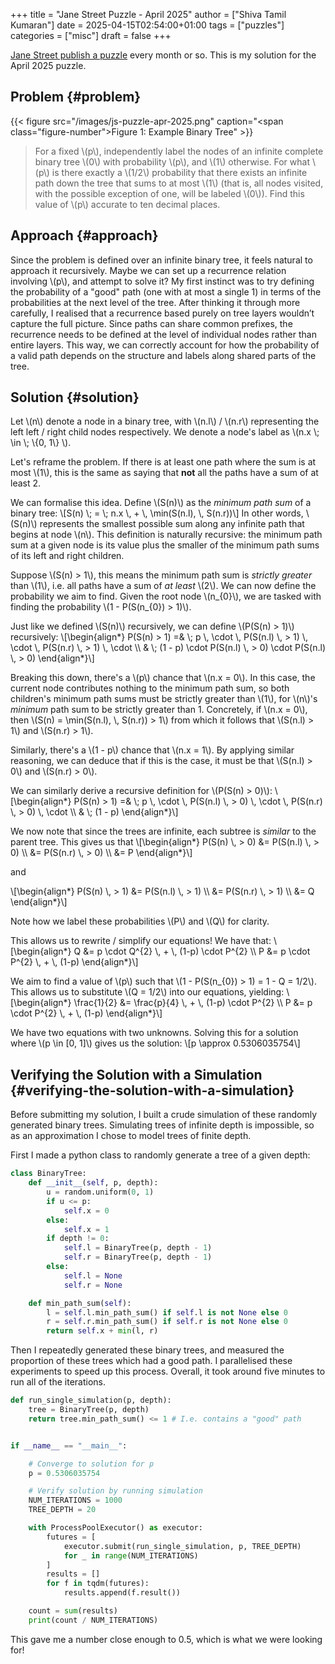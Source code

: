 +++
title = "Jane Street Puzzle - April 2025"
author = ["Shiva Tamil Kumaran"]
date = 2025-04-15T02:54:00+01:00
tags = ["puzzles"]
categories = ["misc"]
draft = false
+++

[Jane Street publish a puzzle](https://www.janestreet.com/puzzles/) every month or so.
This is my solution for the April 2025 puzzle.


## Problem {#problem}

<a id="figure--example-binary-tree"></a>

{{< figure src="/images/js-puzzle-apr-2025.png" caption="<span class=\"figure-number\">Figure 1: </span>Example Binary Tree" >}}

> For a fixed \\(p\\), independently label the nodes of an infinite complete binary tree \\(0\\) with probability \\(p\\), and \\(1\\) otherwise.
> For what \\(p\\) is there exactly a \\(1/2\\) probability that there exists an infinite path down the tree that sums to at most \\(1\\)
> (that is, all nodes visited, with the possible exception of one, will be labeled \\(0\\)).
> Find this value of \\(p\\) accurate to ten decimal places.


## Approach {#approach}

Since the problem is defined over an infinite binary tree, it feels natural to approach it recursively.
Maybe we can set up a recurrence relation involving \\(p\\), and attempt to solve it?
My first instinct was to try defining the probability of a "good" path (one with at most a single 1) in terms of the probabilities at the next level of the tree.
After thinking it through more carefully, I realised that a recurrence based purely on tree layers wouldn’t capture the full picture.
Since paths can share common prefixes, the recurrence needs to be defined at the level of individual nodes rather than entire layers.
This way, we can correctly account for how the probability of a valid path depends on the structure and labels along shared parts of the tree.


## Solution {#solution}

Let \\(n\\) denote a node in a binary tree, with \\(n.l\\) / \\(n.r\\) representing the left left / right child nodes respectively.
We denote a node's label as \\(n.x \\; \in \\; \\{0, 1\\} \\).

Let's reframe the problem. If there is at least one path where the sum is at most \\(1\\),
this is the same as saying that **not** all the paths have a sum of at least 2.

We can formalise this idea. Define \\(S(n)\\) as the _minimum path sum_ of a binary tree:
\\[S(n) \\; = \\; n.x \\, + \\, \min(S(n.l), \\, S(n.r))\\]
In other words, \\(S(n)\\) represents the smallest possible sum along any infinite path that begins at node \\(n\\).
This definition is naturally recursive: the minimum path sum at a given node is its value
plus the smaller of the minimum path sums of its left and right children.

Suppose \\(S(n) > 1\\), this means the minimum path sum is _strictly greater_ than \\(1\\), i.e.
all paths have a sum of _at least_ \\(2\\). We can now define the probability we aim to find.
Given the root node \\(n\_{0}\\), we are tasked with finding the probability \\(1 - P(S(n\_{0}) > 1)\\).

Just like we defined \\(S(n)\\) recursively, we can define \\(P(S(n) > 1)\\) recursively:
\\[\begin{align\*}
P(S(n) > 1) =& \\; p \\, \cdot \\, P(S(n.l) \\, > 1) \\, \cdot \\, P(S(n.r) \\, > 1) \\, \cdot \\\\
             & \\; (1 - p) \cdot P(S(n.l) \\, > 0) \cdot P(S(n.l) \\, > 0)
\end{align\*}\\]

Breaking this down, there's a \\(p\\) chance that \\(n.x = 0\\).
In this case, the current node contributes nothing to the minimum path sum,
so both children's minimum path sums must be strictly greater than \\(1\\), for \\(n\\)'s _minimum_ path sum to be strictly greater than 1.
Concretely, if \\(n.x = 0\\), then \\(S(n) = \min(S(n.l), \\, S(n.r)) > 1\\) from which it follows that \\(S(n.l) > 1\\) and \\(S(n.r) > 1\\).

Similarly, there's a \\(1 - p\\) chance that \\(n.x = 1\\). By applying similar reasoning, we can deduce that if this is the case,
it must be that \\(S(n.l) > 0\\) and \\(S(n.r) > 0\\).

We can similarly derive a recursive definition for \\(P(S(n) > 0)\\):
\\[\begin{align\*}
P(S(n) > 1) =& \\; p \\, \cdot \\, P(S(n.l) \\, > 0) \\, \cdot \\, P(S(n.r) \\, > 0) \\, \cdot \\\\
             & \\; (1 - p)
\end{align\*}\\]

We now note that since the trees are infinite, each subtree is _similar_ to the parent tree.
This gives us that
\\[\begin{align\*}
P(S(n) \\, > 0) &= P(S(n.l) \\, > 0) \\\\
               &= P(S(n.r) \\, > 0) \\\\
               &= P
\end{align\*}\\]

and

\\[\begin{align\*}
P(S(n) \\, > 1) &= P(S(n.l) \\, > 1) \\\\
               &= P(S(n.r) \\, > 1) \\\\
               &= Q
\end{align\*}\\]

Note how we label these probabilities \\(P\\) and \\(Q\\) for clarity.

This allows us to rewrite / simplify our equations! We have that:
\\[\begin{align\*}
Q &= p \cdot Q^{2} \\, + \\, (1-p) \cdot P^{2} \\\\
P &= p \cdot P^{2} \\, + \\, (1-p)
\end{align\*}\\]

We aim to find a value of \\(p\\) such that \\(1 - P(S(n\_{0}) > 1) = 1 - Q = 1/2\\).
This allows us to substitute \\(Q = 1/2\\) into our equations, yielding:
\\[\begin{align\*}
\frac{1}{2} &= \frac{p}{4} \\, + \\, (1-p) \cdot P^{2} \\\\
P &= p \cdot P^{2} \\, + \\, (1-p)
\end{align\*}\\]

We have two equations with two unknowns. Solving this for a solution where \\(p \in [0, 1]\\) gives us the solution:
\\[p \approx 0.5306035754\\]


## Verifying the Solution with a Simulation {#verifying-the-solution-with-a-simulation}

Before submitting my solution, I built a crude simulation of these randomly generated binary trees.
Simulating trees of infinite depth is impossible, so as an approximation I chose to model trees of finite depth.

First I made a python class to randomly generate a tree of a given depth:

```python
class BinaryTree:
    def __init__(self, p, depth):
        u = random.uniform(0, 1)
        if u <= p:
            self.x = 0
        else:
            self.x = 1
        if depth != 0:
            self.l = BinaryTree(p, depth - 1)
            self.r = BinaryTree(p, depth - 1)
        else:
            self.l = None
            self.r = None

    def min_path_sum(self):
        l = self.l.min_path_sum() if self.l is not None else 0
        r = self.r.min_path_sum() if self.r is not None else 0
        return self.x + min(l, r)
```

Then I repeatedly generated these binary trees, and measured the proportion of these trees which had a good path.
I parallelised these experiments to speed up this process. Overall, it took around five minutes to run all of the iterations.

```python
def run_single_simulation(p, depth):
    tree = BinaryTree(p, depth)
    return tree.min_path_sum() <= 1 # I.e. contains a "good" path


if __name__ == "__main__":

    # Converge to solution for p
    p = 0.5306035754

    # Verify solution by running simulation
    NUM_ITERATIONS = 1000
    TREE_DEPTH = 20

    with ProcessPoolExecutor() as executor:
        futures = [
            executor.submit(run_single_simulation, p, TREE_DEPTH)
            for _ in range(NUM_ITERATIONS)
        ]
        results = []
        for f in tqdm(futures):
            results.append(f.result())

    count = sum(results)
    print(count / NUM_ITERATIONS)
```

This gave me a number close enough to 0.5, which is what we were looking for!
